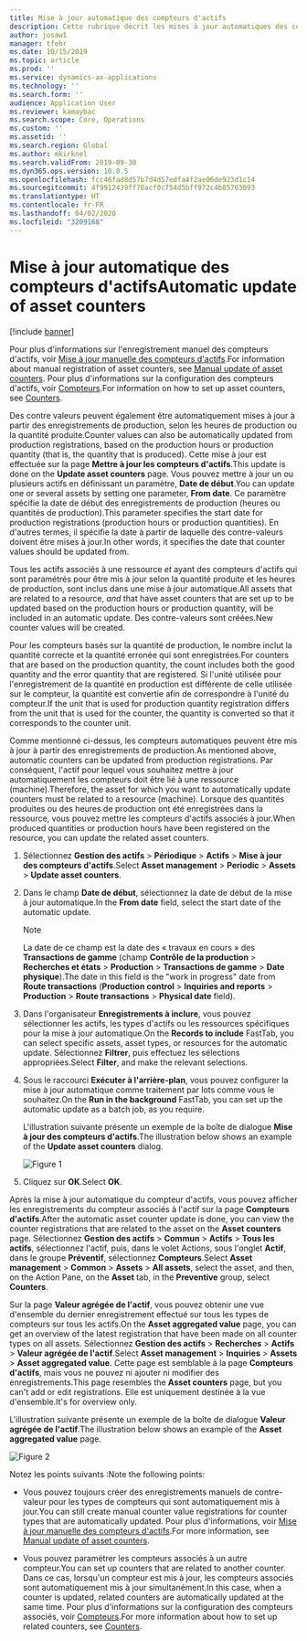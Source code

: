 ```yaml
---
title: Mise à jour automatique des compteurs d'actifs
description: Cette rubrique décrit les mises à jour automatiques des compteurs d'actifs dans le module Gestion des actifs.
author: josaw1
manager: tfehr
ms.date: 10/15/2019
ms.topic: article
ms.prod: ''
ms.service: dynamics-ax-applications
ms.technology: ''
ms.search.form: ''
audience: Application User
ms.reviewer: kamaybac
ms.search.scope: Core, Operations
ms.custom: ''
ms.assetid: ''
ms.search.region: Global
ms.author: mkirknel
ms.search.validFrom: 2019-09-30
ms.dyn365.ops.version: 10.0.5
ms.openlocfilehash: fcc46fad8d57b7d4d57edfa4f2ae06de923d1c14
ms.sourcegitcommit: 4f9912439ff78acf0c754d5bff972c4b85763093
ms.translationtype: HT
ms.contentlocale: fr-FR
ms.lasthandoff: 04/02/2020
ms.locfileid: "3209168"
---
```

# <a name="automatic-update-of-asset-counters"></a><span data-ttu-id="a8053-103">Mise à jour automatique des compteurs d'actifs</span><span class="sxs-lookup"><span data-stu-id="a8053-103">Automatic update of asset counters</span></span>

[!include [banner](../../includes/banner.md)]

<span data-ttu-id="a8053-104">Pour plus d'informations sur l'enregistrement manuel des compteurs d'actifs, voir [Mise à jour manuelle des compteurs d'actifs](../work-orders/manual-update-of-asset-counters.md).</span><span class="sxs-lookup"><span data-stu-id="a8053-104">For information about manual registration of asset counters, see [Manual update of asset counters](../work-orders/manual-update-of-asset-counters.md).</span></span> <span data-ttu-id="a8053-105">Pour plus d'informations sur la configuration des compteurs d'actifs, voir [Compteurs](../setup-for-objects/counters.md).</span><span class="sxs-lookup"><span data-stu-id="a8053-105">For information on how to set up asset counters, see [Counters](../setup-for-objects/counters.md).</span></span>

<span data-ttu-id="a8053-106">Des contre valeurs peuvent également être automatiquement mises à jour à partir des enregistrements de production, selon les heures de production ou la quantité produite.</span><span class="sxs-lookup"><span data-stu-id="a8053-106">Counter values can also be automatically updated from production registrations, based on the production hours or production quantity (that is, the quantity that is produced).</span></span> <span data-ttu-id="a8053-107">Cette mise à jour est effectuée sur la page **Mettre à jour les compteurs d'actifs**.</span><span class="sxs-lookup"><span data-stu-id="a8053-107">This update is done on the **Update asset counters** page.</span></span> <span data-ttu-id="a8053-108">Vous pouvez mettre à jour un ou plusieurs actifs en définissant un paramètre, **Date de début**.</span><span class="sxs-lookup"><span data-stu-id="a8053-108">You can update one or several assets by setting one parameter, **From date**.</span></span> <span data-ttu-id="a8053-109">Ce paramètre spécifie la date de début des enregistrements de production (heures ou quantités de production).</span><span class="sxs-lookup"><span data-stu-id="a8053-109">This parameter specifies the start date for production registrations (production hours or production quantities).</span></span> <span data-ttu-id="a8053-110">En d'autres termes, il spécifie la date à partir de laquelle des contre-valeurs doivent être mises à jour.</span><span class="sxs-lookup"><span data-stu-id="a8053-110">In other words, it specifies the date that counter values should be updated from.</span></span>

<span data-ttu-id="a8053-111">Tous les actifs associés à une ressource *et* ayant des compteurs d'actifs qui sont paramétrés pour être mis à jour selon la quantité produite et les heures de production, sont inclus dans une mise à jour automatique.</span><span class="sxs-lookup"><span data-stu-id="a8053-111">All assets that are related to a resource, *and* that have asset counters that are set up to be updated based on the production hours or production quantity, will be included in an automatic update.</span></span> <span data-ttu-id="a8053-112">Des contre-valeurs sont créées.</span><span class="sxs-lookup"><span data-stu-id="a8053-112">New counter values will be created.</span></span>

<span data-ttu-id="a8053-113">Pour les compteurs basés sur la quantité de production, le nombre inclut la quantité correcte et la quantité erronée qui sont enregistrées.</span><span class="sxs-lookup"><span data-stu-id="a8053-113">For counters that are based on the production quantity, the count includes both the good quantity and the error quantity that are registered.</span></span> <span data-ttu-id="a8053-114">Si l'unité utilisée pour l'enregistrement de la quantité en production est différente de celle utilisée sur le compteur, la quantité est convertie afin de correspondre à l'unité du compteur.</span><span class="sxs-lookup"><span data-stu-id="a8053-114">If the unit that is used for production quantity registration differs from the unit that is used for the counter, the quantity is converted so that it corresponds to the counter unit.</span></span>

<span data-ttu-id="a8053-115">Comme mentionné ci-dessus, les compteurs automatiques peuvent être mis à jour à partir des enregistrements de production.</span><span class="sxs-lookup"><span data-stu-id="a8053-115">As mentioned above, automatic counters can be updated from production registrations.</span></span> <span data-ttu-id="a8053-116">Par conséquent, l'actif pour lequel vous souhaitez mettre à jour automatiquement les compteurs doit être lié à une ressource (machine).</span><span class="sxs-lookup"><span data-stu-id="a8053-116">Therefore, the asset for which you want to automatically update counters must be related to a resource (machine).</span></span> <span data-ttu-id="a8053-117">Lorsque des quantités produites ou des heures de production ont été enregistrées dans la ressource, vous pouvez mettre les compteurs d'actifs associés à jour.</span><span class="sxs-lookup"><span data-stu-id="a8053-117">When produced quantities or production hours have been registered on the resource, you can update the related asset counters.</span></span>

1. <span data-ttu-id="a8053-118">Sélectionnez **Gestion des actifs** > **Périodique** > **Actifs** > **Mise à jour des compteurs d'actifs**.</span><span class="sxs-lookup"><span data-stu-id="a8053-118">Select **Asset management** > **Periodic** > **Assets** > **Update asset counters**.</span></span>

2. <span data-ttu-id="a8053-119">Dans le champ **Date de début**, sélectionnez la date de début de la mise à jour automatique.</span><span class="sxs-lookup"><span data-stu-id="a8053-119">In the **From date** field, select the start date of the automatic update.</span></span>

    >[!NOTE]
    ><span data-ttu-id="a8053-120">La date de ce champ est la date des « travaux en cours » des **Transactions de gamme** (champ **Contrôle de la production** > **Recherches et états** > **Production** > **Transactions de gamme** > **Date physique**).</span><span class="sxs-lookup"><span data-stu-id="a8053-120">The date in this field is the "work in progress" date from **Route transactions** (**Production control** > **Inquiries and reports** > **Production** > **Route transactions** > **Physical date** field).</span></span>

3. <span data-ttu-id="a8053-121">Dans l'organisateur **Enregistrements à inclure**, vous pouvez sélectionner les actifs, les types d'actifs ou les ressources spécifiques pour la mise à jour automatique.</span><span class="sxs-lookup"><span data-stu-id="a8053-121">On the **Records to include** FastTab, you can select specific assets, asset types, or resources for the automatic update.</span></span> <span data-ttu-id="a8053-122">Sélectionnez **Filtrer**, puis effectuez les sélections appropriées.</span><span class="sxs-lookup"><span data-stu-id="a8053-122">Select **Filter**, and make the relevant selections.</span></span>

4. <span data-ttu-id="a8053-123">Sous le raccourci **Exécuter à l'arrière-plan**, vous pouvez configurer la mise à jour automatique comme traitement par lots comme vous le souhaitez.</span><span class="sxs-lookup"><span data-stu-id="a8053-123">On the **Run in the background** FastTab, you can set up the automatic update as a batch job, as you require.</span></span>

    <span data-ttu-id="a8053-124">L'illustration suivante présente un exemple de la boîte de dialogue **Mise à jour des compteurs d'actifs**.</span><span class="sxs-lookup"><span data-stu-id="a8053-124">The illustration below shows an example of the **Update asset counters** dialog.</span></span>

    ![Figure 1](media/12-work-orders.png)

5. <span data-ttu-id="a8053-126">Cliquez sur **OK**.</span><span class="sxs-lookup"><span data-stu-id="a8053-126">Select **OK**.</span></span> 

<span data-ttu-id="a8053-127">Après la mise à jour automatique du compteur d'actifs, vous pouvez afficher les enregistrements du compteur associés à l'actif sur la page **Compteurs d'actifs**.</span><span class="sxs-lookup"><span data-stu-id="a8053-127">After the automatic asset counter update is done, you can view the counter registrations that are related to the asset on the **Asset counters** page.</span></span> <span data-ttu-id="a8053-128">Sélectionnez **Gestion des actifs** > **Commun** > **Actifs** > **Tous les actifs**, sélectionnez l'actif, puis, dans le volet Actions, sous l'onglet **Actif**, dans le groupe **Préventif**, sélectionnez **Compteurs**.</span><span class="sxs-lookup"><span data-stu-id="a8053-128">Select **Asset management** > **Common** > **Assets** > **All assets**, select the asset, and then, on the Action Pane, on the **Asset** tab, in the **Preventive** group, select **Counters**.</span></span>

<span data-ttu-id="a8053-129">Sur la page **Valeur agrégée de l'actif**, vous pouvez obtenir une vue d'ensemble du dernier enregistrement effectué sur tous les types de compteurs sur tous les actifs.</span><span class="sxs-lookup"><span data-stu-id="a8053-129">On the **Asset aggregated value** page, you can get an overview of the latest registration that have been made on all counter types on all assets.</span></span> <span data-ttu-id="a8053-130">Sélectionnez **Gestion des actifs** > **Recherches** > **Actifs** > **Valeur agrégée de l'actif**.</span><span class="sxs-lookup"><span data-stu-id="a8053-130">Select **Asset management** > **Inquiries** > **Assets** > **Asset aggregated value**.</span></span> <span data-ttu-id="a8053-131">Cette page est semblable à la page **Compteurs d'actifs**, mais vous ne pouvez ni ajouter ni modifier des enregistrements.</span><span class="sxs-lookup"><span data-stu-id="a8053-131">This page resembles the **Asset counters** page, but you can't add or edit registrations.</span></span> <span data-ttu-id="a8053-132">Elle est uniquement destinée à la vue d'ensemble.</span><span class="sxs-lookup"><span data-stu-id="a8053-132">It's for overview only.</span></span>

<span data-ttu-id="a8053-133">L'illustration suivante présente un exemple de la boîte de dialogue **Valeur agrégée de l'actif**.</span><span class="sxs-lookup"><span data-stu-id="a8053-133">The illustration below shows an example of the **Asset aggregated value** page.</span></span>

![Figure 2](media/13-work-orders.png)

<span data-ttu-id="a8053-135">Notez les points suivants :</span><span class="sxs-lookup"><span data-stu-id="a8053-135">Note the following points:</span></span>

- <span data-ttu-id="a8053-136">Vous pouvez toujours créer des enregistrements manuels de contre-valeur pour les types de compteurs qui sont automatiquement mis à jour.</span><span class="sxs-lookup"><span data-stu-id="a8053-136">You can still create manual counter value registrations for counter types that are automatically updated.</span></span> <span data-ttu-id="a8053-137">Pour plus d'informations, voir [Mise à jour manuelle des compteurs d'actifs](../work-orders/manual-update-of-asset-counters.md).</span><span class="sxs-lookup"><span data-stu-id="a8053-137">For more information, see [Manual update of asset counters](../work-orders/manual-update-of-asset-counters.md).</span></span>

- <span data-ttu-id="a8053-138">Vous pouvez paramétrer les compteurs associés à un autre compteur.</span><span class="sxs-lookup"><span data-stu-id="a8053-138">You can set up counters that are related to another counter.</span></span> <span data-ttu-id="a8053-139">Dans ce cas, lorsqu'un compteur est mis à jour, les compteurs associés sont automatiquement mis à jour simultanément.</span><span class="sxs-lookup"><span data-stu-id="a8053-139">In this case, when a counter is updated, related counters are automatically updated at the same time.</span></span> <span data-ttu-id="a8053-140">Pour plus d'informations sur la configuration des compteurs associés, voir [Compteurs](../setup-for-objects/counters.md).</span><span class="sxs-lookup"><span data-stu-id="a8053-140">For more information about how to set up related counters, see [Counters](../setup-for-objects/counters.md).</span></span>

